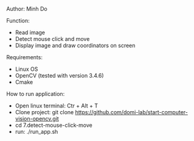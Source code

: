 
Author: Minh Do

Function:

- Read image
- Detect mouse click and move
- Display image and draw coordinators on screen

Requirements:
- Linux OS
- OpenCV (tested with version 3.4.6)
- Cmake

How to run application:

- Open linux terminal: Ctr + Alt + T 
- Clone project: git clone https://github.com/domi-lab/start-computer-vision-opencv.git
- cd 7.detect-mouse-click-move
- run: ./run_app.sh



